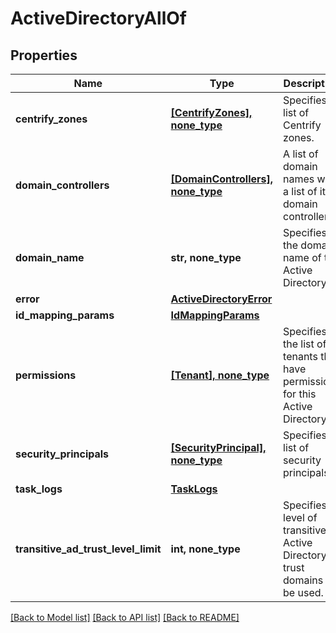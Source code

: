 # ActiveDirectoryAllOf


## Properties
Name | Type | Description | Notes
------------ | ------------- | ------------- | -------------
**centrify_zones** | [**[CentrifyZones], none_type**](CentrifyZones.md) | Specifies a list of Centrify zones. | [optional] 
**domain_controllers** | [**[DomainControllers], none_type**](DomainControllers.md) | A list of domain names with a list of it&#39;s domain controllers. | [optional] 
**domain_name** | **str, none_type** | Specifies the domain name of the Active Directory. | [optional] 
**error** | [**ActiveDirectoryError**](ActiveDirectoryError.md) |  | [optional] 
**id_mapping_params** | [**IdMappingParams**](IdMappingParams.md) |  | [optional] 
**permissions** | [**[Tenant], none_type**](TenantInfo.md) | Specifies the list of tenants that have permissions for this Active Directory. | [optional] 
**security_principals** | [**[SecurityPrincipal], none_type**](SecurityPrincipal.md) | Specifies a list of security principals. | [optional] 
**task_logs** | [**TaskLogs**](TaskLogs.md) |  | [optional] 
**transitive_ad_trust_level_limit** | **int, none_type** | Specifies level of transitive Active Directory trust domains to be used. | [optional] 

[[Back to Model list]](../README.md#documentation-for-models) [[Back to API list]](../README.md#documentation-for-api-endpoints) [[Back to README]](../README.md)


